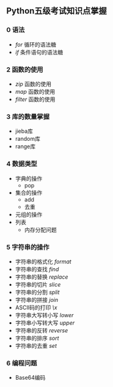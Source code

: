 ## Python五级考试知识点掌握

### 0 语法
- *for* 循环的语法糖
- *if* 条件语句的语法糖

### 2 函数的使用
- *zip* 函数的使用 
- *map* 函数的使用
- *filter* 函数的使用

### 3 库的数量掌握
- jieba库
- random库
- range库

### 4 数据类型
- 字典的操作
  - pop
- 集合的操作
  - add
  - 去重
- 元组的操作
- 列表
  - 内存分配问题

### 5 字符串的操作
- 字符串的格式化 *format*
- 字符串的查找 *find*
- 字符串的替换 *replace*
- 字符串的切片 *slice*
- 字符串的分割 *split*
- 字符串的拼接 *join*
- ASCII码的打印 *\x*
- 字符串大写转小写 *lower*
- 字符串小写转大写 *upper*
- 字符串的反转 *reverse*
- 字符串的排序 *sort*
- 字符串的去重 *set*

###  6 编程问题
  - Base64编码